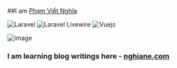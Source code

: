 ##I am [Phạm Viết Nghĩa](https://nghiane.com/)

![Laravel](https://img.shields.io/badge/-Laravel-white?style=for-the-badge&logo=laravel&color=red&logoColor=white)
![Laravel Livewire](https://img.shields.io/badge/Livewire-Laravel-white?style=for-the-badge&logo=livewire&color=violet&logoColor=white)
![Vuejs](https://img.shields.io/badge/Vue.js-35495E?style=for-the-badge&logo=vuedotjs&logoColor=4FC08D)

![image](https://user-images.githubusercontent.com/34742453/221502143-213bfdfa-02d6-4da9-9efd-7d94522fd01b.png)

### I am learning blog writings here - [nghiane.com](https://nghiane.com)
